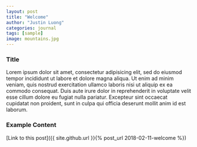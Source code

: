 ```yaml
---
layout: post
title: "Welcome"
author: "Justin Luong"
categories: journal
tags: [sample]
image: mountains.jpg
---
```


### Title

Lorem ipsum dolor sit amet, consectetur adipisicing elit, sed do eiusmod
tempor incididunt ut labore et dolore magna aliqua. Ut enim ad minim veniam,
quis nostrud exercitation ullamco laboris nisi ut aliquip ex ea commodo
consequat. Duis aute irure dolor in reprehenderit in voluptate velit esse
cillum dolore eu fugiat nulla pariatur. Excepteur sint occaecat cupidatat non
proident, sunt in culpa qui officia deserunt mollit anim id est laborum.

### Example Content

[Link to this post]({{ site.github.url }}{% post_url 2018-02-11-welcome %})
